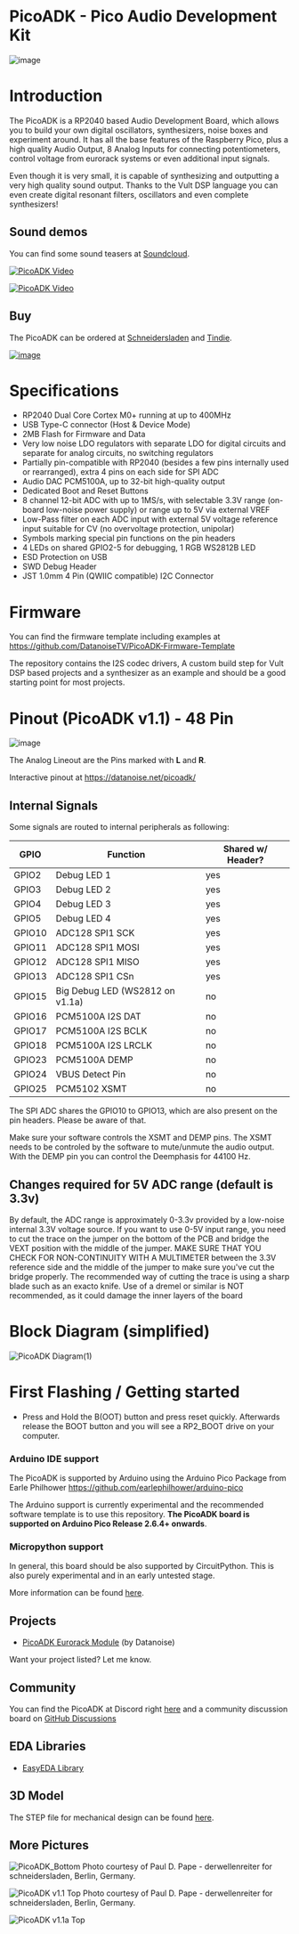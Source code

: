 # PicoADK - Pico Audio Development Kit

![image](https://user-images.githubusercontent.com/6614616/221370659-aa833624-9984-4085-a3ed-c0e76640e920.png)

# Introduction
The PicoADK is a RP2040 based Audio Development Board, which allows you to build your own digital oscillators, synthesizers, noise boxes and experiment around. It has all the base features of the Raspberry Pico, plus a high quality Audio Output, 8 Analog Inputs for connecting potentiometers, control voltage from eurorack systems or even additional input signals.

Even though it is very small, it is capable of synthesizing and outputting a very high quality sound output.
Thanks to the Vult DSP language you can even create digital resonant filters, oscillators and even complete synthesizers!

## Sound demos

You can find some sound teasers at [Soundcloud](https://soundcloud.com/datanoisebln).

[![PicoADK Video](http://img.youtube.com/vi/Of5W7NF73aU/0.jpg)](http://www.youtube.com/watch?v=Of5W7NF73aU "PicoADK Video")


[![PicoADK Video](http://img.youtube.com/vi/cAB-Xt0ou-U/0.jpg)](http://www.youtube.com/watch?v=cAB-Xt0ou-U "PicoADK Video")


## Buy

The PicoADK can be ordered at [Schneidersladen](https://schneidersladen.de/de/datanoise-picoadk) and [Tindie](https://www.tindie.com/products/datanoisetv/picoadk-pico-audio-development-kit/).

[![image](https://user-images.githubusercontent.com/6614616/208098584-522e602e-c4b3-4fa6-95e5-9adad6390e22.png)](https://www.tindie.com/products/datanoisetv/picoadk-pico-audio-development-kit/)


# Specifications
* RP2040 Dual Core Cortex M0+ running at up to 400MHz
* USB Type-C connector (Host & Device Mode)
* 2MB Flash for Firmware and Data
* Very low noise LDO regulators with separate LDO for digital circuits and separate for analog circuits, no switching regulators
* Partially pin-compatible with RP2040 (besides a few pins internally used or rearranged), extra 4 pins on each side for SPI ADC
* Audio DAC PCM5100A, up to 32-bit high-quality output
* Dedicated Boot and Reset Buttons
* 8 channel 12-bit ADC with up to 1MS/s, with selectable 3.3V range (on-board low-noise power supply) or range up to 5V via external VREF
* Low-Pass filter on each ADC input with external 5V voltage reference input suitable for CV (no overvoltage protection, unipolar)
* Symbols marking special pin functions on the pin headers
* 4 LEDs on shared GPIO2-5 for debugging, 1 RGB WS2812B LED
* ESD Protection on USB
* SWD Debug Header
* JST 1.0mm 4 Pin (QWIIC compatible) I2C Connector

# Firmware

You can find the firmware template including examples at https://github.com/DatanoiseTV/PicoADK-Firmware-Template

The repository contains the I2S codec drivers, A custom build step for Vult DSP based projects and a synthesizer as an example and should be a good starting point for most projects.

# Pinout (PicoADK v1.1) - 48 Pin

![image](https://user-images.githubusercontent.com/6614616/198907086-aaeb9831-ceb2-4acc-8242-45671ba2a3fd.png)

The Analog Lineout are the Pins marked with **L** and **R**.

Interactive pinout at https://datanoise.net/picoadk/

## Internal Signals

Some signals are routed to internal peripherals as following:

| GPIO          | Function              | Shared w/ Header?   |
| ------------- | --------------------- | ------------------- |
| GPIO2         | Debug LED 1           | yes                 |
| GPIO3         | Debug LED 2           | yes                 |
| GPIO4         | Debug LED 3           | yes                 |
| GPIO5         | Debug LED 4           | yes                 |
| GPIO10        | ADC128 SPI1 SCK       | yes                 |
| GPIO11        | ADC128 SPI1 MOSI      | yes                 |
| GPIO12        | ADC128 SPI1 MISO      | yes                 |
| GPIO13        | ADC128 SPI1 CSn       | yes                 |
| GPIO15        | Big Debug LED (WS2812 on v1.1a) | no                  |
| GPIO16        | PCM5100A I2S DAT      | no                  |
| GPIO17        | PCM5100A I2S BCLK     | no                  |
| GPIO18        | PCM5100A I2S LRCLK    | no                  |
| GPIO23        | PCM5100A DEMP         | no                  |
| GPIO24        | VBUS Detect Pin       | no                  |
| GPIO25        | PCM5102 XSMT          | no                  |


The SPI ADC shares the GPIO10 to GPIO13, which are also present on the pin headers. Please be aware of that.

Make sure your software controls the XSMT and DEMP pins. The XSMT needs to be controled by the software to mute/unmute the audio output.
With the DEMP pin you can control the Deemphasis for 44100 Hz.

## Changes required for 5V ADC range (default is 3.3v)

By default, the ADC range is approximately 0-3.3v provided by a low-noise internal 3.3V voltage source.
If you want to use 0-5V input range, you need to cut the trace on the jumper on the bottom of the PCB and bridge the VEXT position with the middle of the jumper. MAKE SURE THAT YOU CHECK FOR NON-CONTINUITY WITH A MULTIMETER between the 3.3V reference side and the middle of the jumper to make sure you've cut the bridge properly. The recommended way of cutting the trace is using a sharp blade such as an exacto knife. Use of a dremel or similar is NOT recommended, as it could damage the inner layers of the board

# Block Diagram  (simplified)
![PicoADK Diagram(1)](https://user-images.githubusercontent.com/6614616/199276802-3cfb1608-071d-42e8-8c82-e9a6716adb66.png)

# First Flashing / Getting started

* Press and Hold the B(OOT) button and press reset quickly. Afterwards release the BOOT button and you will see a RP2_BOOT drive on your computer.

### Arduino IDE support

The PicoADK is supported by Arduino using the Arduino Pico Package from Earle Philhower
https://github.com/earlephilhower/arduino-pico

The Arduino support is currently experimental and the recommended software template is to use this repository.
**The PicoADK board is supported on Arduino Pico Release 2.6.4+ onwards**.

### Micropython support

In general, this board should be also supported by CircuitPython.
This is also purely experimental and in an early untested stage.

More information can be found [here](https://github.com/DatanoiseTV/PicoADK-Hardware/blob/main/GettingStarted_CircuitPython.md).

## Projects
* [PicoADK Eurorack Module](https://github.com/DatanoiseTV/PicoADK-Eurorack-Module) (by Datanoise)

Want your project listed? Let me know.

## Community

You can find the PicoADK at Discord right [here](https://discord.gg/BsHUEdStMt) and a community discussion board on [GitHub Discussions](https://github.com/DatanoiseTV/PicoADK-Hardware/discussions)

## EDA Libraries
* [EasyEDA Library](https://u.easyeda.com/search?wd=picoadk&indextype=components)

## 3D Model

The STEP file for mechanical design can be found [here](https://github.com/DatanoiseTV/PicoADK-Hardware/blob/main/PicoADK_3D.step?raw=true).

## More Pictures

![PicoADK_Bottom](https://user-images.githubusercontent.com/6614616/204331016-972bd326-9c70-4fef-a129-4217e2f7a2fe.jpg)
Photo courtesy of Paul D. Pape - derwellenreiter for schneidersladen, Berlin, Germany. 

![PicoADK v1.1 Top](https://user-images.githubusercontent.com/6614616/204331022-7a1bd446-c71a-40a0-b4f4-a88dd94fb2c9.jpg)
Photo courtesy of Paul D. Pape - derwellenreiter for schneidersladen, Berlin, Germany. 

![PicoADK v1.1a Top](https://user-images.githubusercontent.com/6614616/208942839-973d7aec-1588-49ae-b695-3c5a1ed805d5.jpg)

